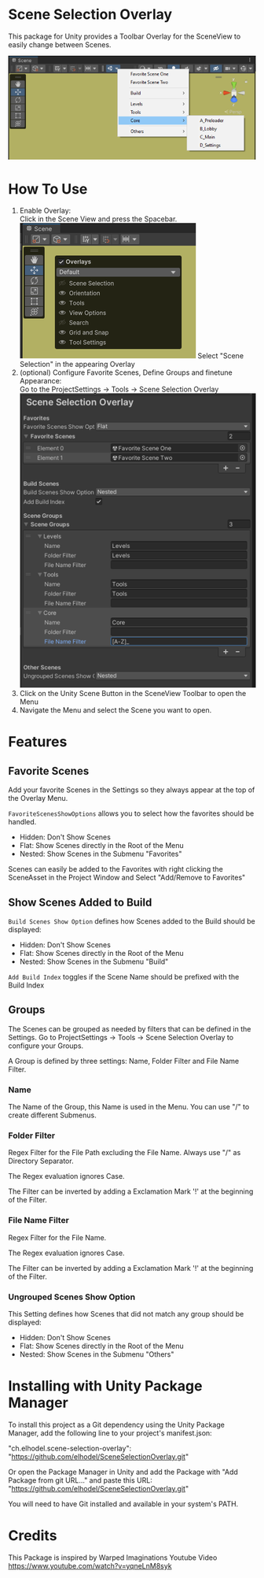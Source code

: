 # Scene Selection Overlay

This package for Unity provides a Toolbar Overlay for the SceneView to easily change between Scenes.

![OverlayMenu_Preview](Documentation~/Screenshots/OverlayMenu_Preview.png)

# How To Use

1. Enable Overlay:  
   Click in the Scene View and press the Spacebar.  
   ![Overlay_Enabling](Documentation~/Screenshots/Overlay_Enabling.png)
   Select "Scene Selection" in the appearing Overlay  
2. (optional) Configure Favorite Scenes, Define Groups and finetune Appearance:  
   Go to the ProjectSettings -> Tools -> Scene Selection Overlay  
   ![Settings](Documentation~/Screenshots/Settings.png)
3. Click on the Unity Scene Button in the SceneView Toolbar to open the Menu
4. Navigate the Menu and select the Scene you want to open.

# Features

## Favorite Scenes

Add your favorite Scenes in the Settings so they always appear at the top of the Overlay Menu.

`FavoriteScenesShowOptions` allows you to select how the favorites should be handled.

* Hidden: Don't Show Scenes
* Flat: Show Scenes directly in the Root of the Menu
* Nested: Show Scenes in the Submenu "Favorites"  

Scenes can easily be added to the Favorites with right clicking the SceneAsset in the Project Window and Select "Add/Remove to Favorites"

## Show Scenes Added to Build

`Build Scenes Show Option` defines how Scenes added to the Build should be displayed: 

* Hidden: Don't Show Scenes
* Flat: Show Scenes directly in the Root of the Menu
* Nested: Show Scenes in the Submenu "Build"  

`Add Build Index` toggles if the Scene Name should be prefixed with the Build Index

## Groups 

The Scenes can be grouped as needed by filters that can be defined in the Settings.
Go to ProjectSettings -> Tools -> Scene Selection Overlay to configure your Groups.

A Group is defined by three settings: Name, Folder Filter and File Name Filter.

### Name

The Name of the Group, this Name is used in the Menu. 
You can use "/" to create different Submenus.

### Folder Filter

Regex Filter for the File Path excluding the File Name. Always use "/" as Directory Separator.

The Regex evaluation ignores Case. 

The Filter can be inverted by adding a Exclamation Mark '!' at the beginning of the Filter.

### File Name Filter
Regex Filter for the File Name.

The Regex evaluation ignores Case.

The Filter can be inverted by adding a Exclamation Mark '!' at the beginning of the Filter.

### Ungrouped Scenes Show Option 

This Setting defines how Scenes that did not match any group should be displayed: 

* Hidden: Don't Show Scenes
* Flat: Show Scenes directly in the Root of the Menu
* Nested: Show Scenes in the Submenu "Others"  


# Installing with Unity Package Manager

To install this project as a Git dependency using the Unity Package Manager, add the following line to your project's manifest.json:

"ch.elhodel.scene-selection-overlay": "https://github.com/elhodel/SceneSelectionOverlay.git"

Or open the Package Manager in Unity and add the Package with "Add Package from git URL..." and paste this URL: "https://github.com/elhodel/SceneSelectionOverlay.git"

You will need to have Git installed and available in your system's PATH.

# Credits

This Package is inspired by Warped Imaginations Youtube Video https://www.youtube.com/watch?v=yqneLnM8syk